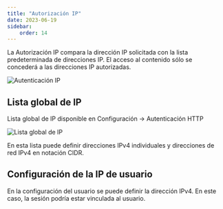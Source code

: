 ```yaml
---
title: "Autorización IP"
date: 2023-06-19
sidebar:
    order: 14
---
```


La Autorización IP compara la dirección IP solicitada con la lista predeterminada de direcciones IP. El acceso al contenido sólo se concederá a las direcciones IP autorizadas.

![Autenticación IP](https://cdn.cesbo.com/help/astra/delivery/http-hls/auth/ip.svg)

## Lista global de IP[](https://help.cesbo.com/astra/delivery/http-hls-auth/ip#global-ip-list)

Lista global de IP disponible en Configuración -> Autenticación HTTP

![Lista global de IP](https://cdn.cesbo.com/help/astra/delivery/http-hls/auth/ip-list.png)

En esta lista puede definir direcciones IPv4 individuales y direcciones de red IPv4 en notación CIDR.

## Configuración de la IP de usuario[](https://help.cesbo.com/astra/delivery/http-hls-auth/ip#user-ip-settings)

En la configuración del usuario se puede definir la dirección IPv4. En este caso, la sesión podría estar vinculada al usuario.
